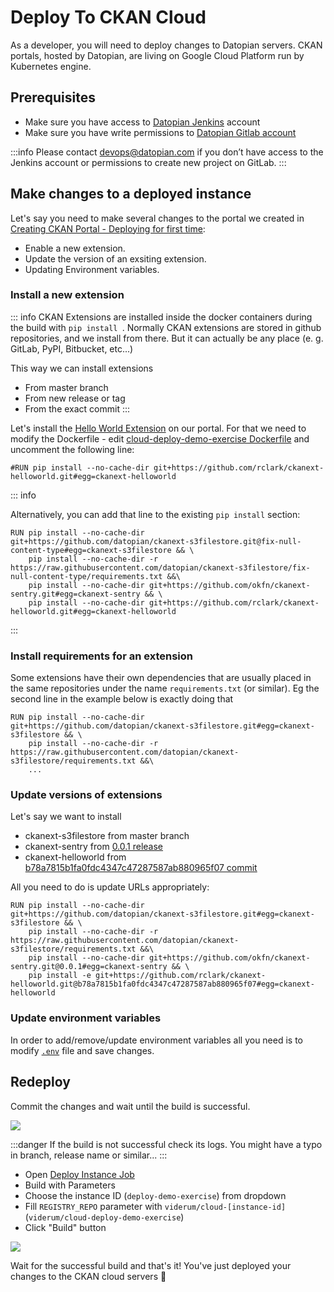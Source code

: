 # Deploy To CKAN Cloud

As a developer, you will need to deploy changes to Datopian servers. CKAN portals, hosted by Datopian, are living on Google Cloud Platform run by Kubernetes engine.

## Prerequisites

- Make sure you have access to [Datopian Jenkins](https://cc-p-jenkins.ckan.io/) account
- Make sure you have write permissions to [Datopian Gitlab account](https://gitlab.com/viderum)

:::info
Please contact devops@datopian.com if you don’t have access to the Jenkins account or permissions to create new project on GitLab.
:::

## Make changes to a deployed instance

Let's say you need to make several changes to the portal we created in [Creating CKAN Portal - Deploying for first time](/deploy/#creating-ckan-portal-deploying-for-first-time):

- Enable a new extension.
- Update the version of an exsiting extension.
- Updating Environment variables.

### Install a new extension

:::	info
CKAN Extensions are installed inside the docker containers during the build with `pip install `. Normally CKAN extensions are stored in github repositories, and we install from there. But it can actually be any place (e. g. GitLab, PyPI, Bitbucket, etc...)

This way we can install extensions

- From master branch
- From new release or tag
- From the exact commit
:::


Let's install the [Hello World Extension](https://github.com/rclark/ckanext-helloworld) on our portal. For that we need to modify the Dockerfile - edit [cloud-deploy-demo-exercise Dockerfile](https://gitlab.com/viderum/cloud-deploy-demo-exercise/edit/master/Dockerfile) and uncomment the following line:
```
#RUN pip install --no-cache-dir git+https://github.com/rclark/ckanext-helloworld.git#egg=ckanext-helloworld
  ```

:::	info

Alternatively, you can add that line to the existing `pip install` section:
```
RUN pip install --no-cache-dir git+https://github.com/datopian/ckanext-s3filestore.git@fix-null-content-type#egg=ckanext-s3filestore && \
    pip install --no-cache-dir -r https://raw.githubusercontent.com/datopian/ckanext-s3filestore/fix-null-content-type/requirements.txt &&\
    pip install --no-cache-dir git+https://github.com/okfn/ckanext-sentry.git#egg=ckanext-sentry && \
    pip install --no-cache-dir git+https://github.com/rclark/ckanext-helloworld.git#egg=ckanext-helloworld
```
:::

### Install requirements for an extension

Some extensions have their own dependencies that are usually placed in the same repositories under the name `requirements.txt` (or similar). Eg the second line in the example below is exactly doing that

```
RUN pip install --no-cache-dir git+https://github.com/datopian/ckanext-s3filestore.git#egg=ckanext-s3filestore && \
    pip install --no-cache-dir -r https://raw.githubusercontent.com/datopian/ckanext-s3filestore/requirements.txt &&\
    ...
```

### Update versions of extensions

Let's say we want to install

- ckanext-s3filestore from master branch
- ckanext-sentry from [0.0.1 release](https://github.com/okfn/ckanext-sentry/releases/tag/0.0.1)
- ckanext-helloworld from [b78a7815b1fa0fdc4347c47287587ab880965f07 commit](https://github.com/rclark/ckanext-helloworld/commit/b78a7815b1fa0fdc4347c47287587ab880965f07)

All you need to do is update URLs appropriately:

```
RUN pip install --no-cache-dir git+https://github.com/datopian/ckanext-s3filestore.git#egg=ckanext-s3filestore && \
    pip install --no-cache-dir -r https://raw.githubusercontent.com/datopian/ckanext-s3filestore/requirements.txt &&\
    pip install --no-cache-dir git+https://github.com/okfn/ckanext-sentry.git@0.0.1#egg=ckanext-sentry && \
    pip install -e git+https://github.com/rclark/ckanext-helloworld.git@b78a7815b1fa0fdc4347c47287587ab880965f07#egg=ckanext-helloworld
```

### Update environment variables

In order to add/remove/update environment variables all you need is to modify [`.env`](https://gitlab.com/viderum/cloud-deploy-demo-exercise/blob/master/.env) file and save changes.

## Redeploy

Commit the changes and wait until the build is successful.

![](https://i.imgur.com/v7b8Z1c.png)

:::danger
If the build is not successful check its logs. You might have a typo in branch, release name or similar...
:::

- Open [Deploy Instance Job](https://cc-p-jenkins.ckan.io/job/deploy%20instance/)
- Build with Parameters
- Choose the instance ID (`deploy-demo-exercise`) from dropdown
- Fill `REGISTRY_REPO` parameter with `viderum/cloud-[instance-id]` (`viderum/cloud-deploy-demo-exercise`)
- Click "Build" button

![](https://i.imgur.com/MeGaGOZ.png)

Wait for the successful build and that's it! You've just deployed your changes to the CKAN cloud servers :rocket:
